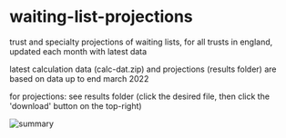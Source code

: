 # waiting-list-projections
trust and specialty projections of waiting lists, for all trusts in england, updated each month with latest data

latest calculation data (calc-dat.zip) and projections (results folder) are based on data up to end march 2022

for projections: see results folder (click the desired file, then click the 'download' button on the top-right)

![summary](https://user-images.githubusercontent.com/57181505/168614671-6d3f0803-9ebe-4f15-bb35-72222ff33ea7.png)
